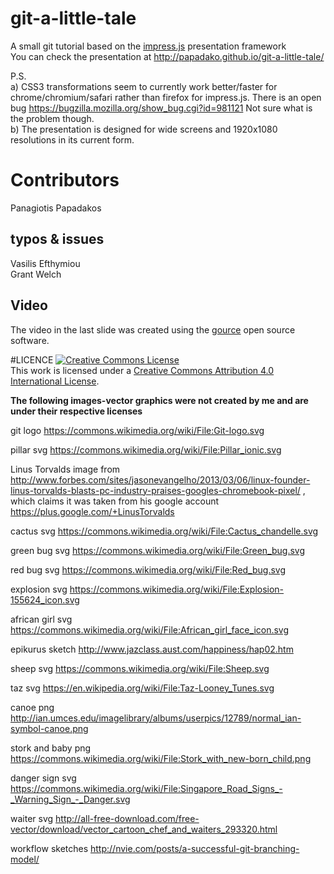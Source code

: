 # git-a-little-tale<br>
A small git tutorial based on the <a href=https://github.com/impress/impress.js>impress.js</a> presentation framework <br>
You can check the presentation at <a href="http://papadako.github.io/git-a-little-tale/">http://papadako.github.io/git-a-little-tale/</a>

P.S.<br>
a) CSS3 transformations seem to currently work better/faster for chrome/chromium/safari rather than firefox for impress.js. There is an open bug https://bugzilla.mozilla.org/show_bug.cgi?id=981121 Not sure what is the problem though.<br>
b) The presentation is designed for wide screens and 1920x1080 resolutions in its current form. <br>

# Contributors
Panagiotis Papadakos

## typos & issues
Vasilis Efthymiou<br>
Grant Welch

## Video
The video in the last slide was created using the <a href="http://gource.io/">gource</a> open source software.

#LICENCE
<a rel="license" href="http://creativecommons.org/licenses/by/4.0/"><img alt="Creative Commons License" style="border-width:0" src="https://i.creativecommons.org/l/by/4.0/88x31.png" /></a><br />This work is licensed under a <a rel="license" href="http://creativecommons.org/licenses/by/4.0/">Creative Commons Attribution 4.0 International License</a>.

<b>The following images-vector graphics were not created by me and are under their respective licenses</b>

git logo https://commons.wikimedia.org/wiki/File:Git-logo.svg

pillar svg https://commons.wikimedia.org/wiki/File:Pillar_ionic.svg

Linus Torvalds image from http://www.forbes.com/sites/jasonevangelho/2013/03/06/linux-founder-linus-torvalds-blasts-pc-industry-praises-googles-chromebook-pixel/ , which claims it was taken from his google account https://plus.google.com/+LinusTorvalds

cactus svg https://commons.wikimedia.org/wiki/File:Cactus_chandelle.svg

green bug svg https://commons.wikimedia.org/wiki/File:Green_bug.svg

red bug svg https://commons.wikimedia.org/wiki/File:Red_bug.svg

explosion svg https://commons.wikimedia.org/wiki/File:Explosion-155624_icon.svg

african girl svg https://commons.wikimedia.org/wiki/File:African_girl_face_icon.svg

epikurus sketch http://www.jazclass.aust.com/happiness/hap02.htm 

sheep svg https://commons.wikimedia.org/wiki/File:Sheep.svg

taz svg https://en.wikipedia.org/wiki/File:Taz-Looney_Tunes.svg

canoe png http://ian.umces.edu/imagelibrary/albums/userpics/12789/normal_ian-symbol-canoe.png

stork and baby png https://commons.wikimedia.org/wiki/File:Stork_with_new-born_child.png

danger sign svg https://commons.wikimedia.org/wiki/File:Singapore_Road_Signs_-_Warning_Sign_-_Danger.svg

waiter svg http://all-free-download.com/free-vector/download/vector_cartoon_chef_and_waiters_293320.html

workflow sketches http://nvie.com/posts/a-successful-git-branching-model/
